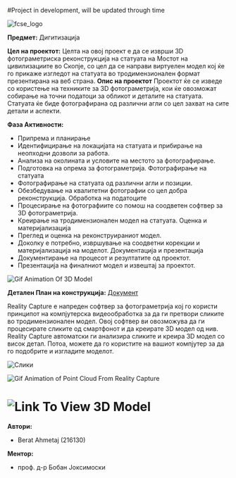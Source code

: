 #Project in development, will be updated through time

![fcse_logo](https://github.com/BeratAhmetaj/Museudonia/blob/main/Gif%20Animations/Logo_FINKI_UKIM_EN/Logo_FINKI_UKIM_EN_00000.png)

**Предмет:** Дигитизација

**Цел на проектот:**
Целта на овој проект е да се изврши 3D фотограметриска реконструкција на статуата на Мостот на цивилизациите во Скопје, со цел да се направи виртуелен модел кој ќе го прикаже изгледот на статуата во тродимензионален формат презентирана на веб страна.
**Опис на проектот**
Проектот ќе се изведе со користење на техниките за 3D фотограметрија, кои ќе овозможат собирање на точни податоци за обликот и деталите на статуата. Статуата ќе биде фотографирана од различни агли со цел захват на сите детали и аспекти.

**Фаза Активности:**

- Припрема и планирање
- Идентифицирање на локацијата на статуата и прибирање на неопходни дозволи за работа.
- Анализа на околината и условите на местото за фотографирање.
- Подготовка на опрема за фотограметрија.
Фотографирање на статуата
- Фотографирање на статуата од различни агли и позиции.
- Обезбедување на квалитетни фотографии со цел добра реконструкција.
Обработка на податоците
- Процесирање на фотографиите со помош на соодветен софтвер за 3D фотограметрија.
- Креирање на тродимензионален модел на статуата.
Оценка и материјализација
- Преглед и оценка на реконструираниот модел.
- Доколку е потребно, извршување на соодветни корекции и материјализација на моделот.
Документација и презентација
- Документирање на процесот и резултатите од проектот.
- Презентација на финалниот модел и извештај за проектот.


![Gif Animation Of 3D Model]()

**Детален План на конструкција:** [Документ](https://github.com/BeratAhmetaj/3D-Reconstruction-OKO-Bridge/blob/main/3%D0%94%20%D0%94%D0%B8%D0%B3%D0%B8%D1%82%D0%B8%D0%B7%D0%B0%D1%86%D0%B8%D1%98%D0%B0%20%D0%BD%D0%B0%20%D1%81%D1%82%D0%B0%D1%82%D1%83%D0%B0%D1%82%D0%B0%20%D0%B2%D0%BE%20_%D0%9C%D0%BE%D1%81%D1%82%D0%BE%D1%82%20%D0%BD%D0%B0%20%D1%86%D0%B8%D0%B2%D0%B8%D0%BB%D0%B8%D0%B7%D0%B0%D1%86%D0%B8%D0%B8%D1%82%D0%B5_%D0%9E%D0%BA%D0%BE_%20%D0%A1%D0%BA%D0%BE%D0%BF%D1%98%D0%B5.pdf)

Reality Capture е напреден софтвер за фотограметрија кој го користи принципот на компјутерска видеообработка за да ги претвори сликите во тродимензионален модел. Овој софтвер ви овозможува да ги процесирате сликите од смартфонот и да креирате 3D модел од нив. Reality Capture автоматски ги анализира сликите и креира 3D модел со висок детал. Потоа, можете да го користите на вашиот компјутер за да го подобрите и изгладите моделот.

![Слики](https://github.com/BeratAhmetaj/3D-Reconstruction-OKO-Bridge/blob/main/F2/Image_Pre_Production.png)

 ![Gif Animation of Point Cloud From Reality Capture]()

 # ![Link To View 3D Model]()

**Автори:**
- Berat Ahmetaj (216130)

**Ментор:** 
- проф. д-р Бобан Јоксимоски


